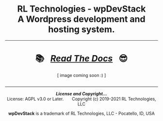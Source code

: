 <div align="center">

# RL Technologies - wpDevStack<br>A Wordpress development and hosting system.<br>
<hr>
</div>

##
<div align="center">

#  :books: &nbsp; ***[Read The Docs](./toc.md)*** &nbsp; :sunglasses:
[ image coming soon :) ]

</div>

##

<div align="center">
<hr>
<b><i>License and Copyright...</i></b><br>
License: AGPL v3.0 or Later.  &nbsp; &nbsp; &nbsp; Copyright (c) 2019-2021 RL Technologies, LLC

**wpDevStack** is a trademark of RL Technologies, LLC - Pocatello, ID, USA

</div>
